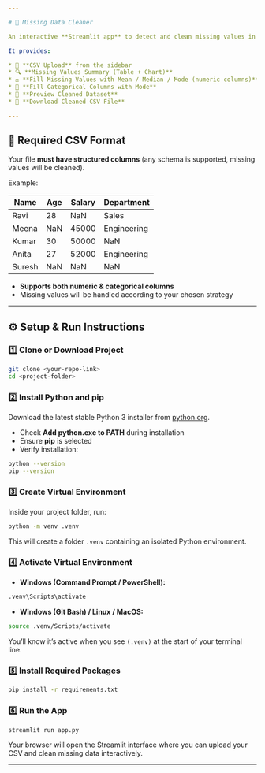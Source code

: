 ```yaml
---

# 🧹 Missing Data Cleaner

An interactive **Streamlit app** to detect and clean missing values in your dataset.

It provides:

* 📂 **CSV Upload** from the sidebar
* 🔍 **Missing Values Summary (Table + Chart)**
* ⚖️ **Fill Missing Values with Mean / Median / Mode (numeric columns)**
* 📝 **Fill Categorical Columns with Mode**
* 👀 **Preview Cleaned Dataset**
* 💾 **Download Cleaned CSV File**

---
```


## 📂 Required CSV Format

Your file **must have structured columns** (any schema is supported, missing values will be cleaned).

Example:

| Name   | Age | Salary | Department  |
| ------ | --- | ------ | ----------- |
| Ravi   | 28  | NaN    | Sales       |
| Meena  | NaN | 45000  | Engineering |
| Kumar  | 30  | 50000  | NaN         |
| Anita  | 27  | 52000  | Engineering |
| Suresh | NaN | NaN    | NaN         |

* **Supports both numeric & categorical columns**
* Missing values will be handled according to your chosen strategy

---

## ⚙️ Setup & Run Instructions

### 1️⃣ Clone or Download Project

```bash
git clone <your-repo-link>
cd <project-folder>
```

### 2️⃣ Install Python and pip

Download the latest stable Python 3 installer from [python.org](https://www.python.org/downloads/).

* Check **Add python.exe to PATH** during installation
* Ensure **pip** is selected
* Verify installation:

```bash
python --version
pip --version
```

### 3️⃣ Create Virtual Environment

Inside your project folder, run:

```bash
python -m venv .venv
```

This will create a folder `.venv` containing an isolated Python environment.

### 4️⃣ Activate Virtual Environment

* **Windows (Command Prompt / PowerShell):**

```bash
.venv\Scripts\activate
```

* **Windows (Git Bash) / Linux / MacOS:**

```bash
source .venv/Scripts/activate
```

You’ll know it’s active when you see `(.venv)` at the start of your terminal line.

### 5️⃣ Install Required Packages

```bash
pip install -r requirements.txt
```

### 6️⃣ Run the App

```bash
streamlit run app.py
```

Your browser will open the Streamlit interface where you can upload your CSV and clean missing data interactively.

---

